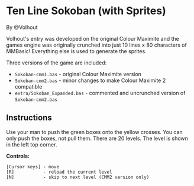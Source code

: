 # Ten Line Sokoban (with Sprites)

By @Volhout

Volhout's entry was developed on the original Colour Maximite and the games engine was originally crunched into just 10 lines x 80 characters of MMBasic! Everything else is used to generate the sprites.

Three versions of the game are included:

 * `Sokoban-cmm1.bas` - original Colour Maximite version
 * `Sokoban-cmm2.bas` - minor changes to make Colour Maximite 2 compatible
 * `extra/Sokoban_Expanded.bas` - commented and uncrunched version of `Sokoban-cmm2.bas`

## Instructions

Use your man to push the green boxes onto the yellow crosses. You can only push the boxes, not pull them.
There are 20 levels. The level is shown in the left top corner.

**Controls:**

    [Cursor keys] - move
    [R]           - reload the current level
    [N]           - skip to next level (CMM2 version only)

